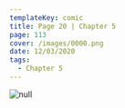 ```yaml
---
templateKey: comic
title: Page 20 | Chapter 5
page: 113
cover: /images/0000.png
date: 12/03/2020
tags:
  - Chapter 5
---
```

![null](/images/0113.png)
